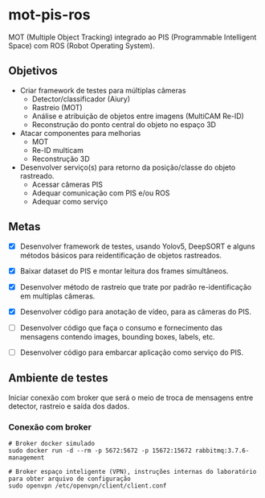 # mot-pis-ros

MOT (Multiple Object Tracking) integrado ao PIS (Programmable Intelligent Space) com ROS (Robot Operating System).


## Objetivos

- Criar framework de testes para múltiplas câmeras
    - Detector/classificador (Aiury)
    - Rastreio (MOT)
    - Análise e atribuição de objetos entre imagens (MultiCAM Re-ID)
    - Reconstrução do ponto central do objeto no espaço 3D
- Atacar componentes para melhorias
    - MOT
    - Re-ID multicam
    - Reconstrução 3D
- Desenvolver serviço(s) para retorno da posição/classe do objeto rastreado.
    - Acessar câmeras PIS
    - Adequar comunicação com PIS e/ou ROS
    - Adequar como serviço

## Metas

- [x] Desenvolver framework de testes, usando Yolov5, DeepSORT e alguns métodos básicos para reidentificação de objetos rastreados.
- [x] Baixar dataset do PIS e montar leitura dos frames simultâneos.
- [x] Desenvolver método de rastreio que trate por padrão re-identificação em multiplas câmeras.
- [x] Desenvolver código para anotação de vídeo, para as câmeras do PIS.
- [ ] Desenvolver código que faça o consumo e fornecimento das mensagens contendo images, bounding boxes, labels, etc.
- [ ] Desenvolver código para embarcar aplicação como serviço do PIS.


## Ambiente de testes

Iniciar conexão com broker que será o meio de troca de mensagens entre detector, rastreio e saída dos dados.

### Conexão com broker

```
# Broker docker simulado
sudo docker run -d --rm -p 5672:5672 -p 15672:15672 rabbitmq:3.7.6-management
```

```
# Broker espaço inteligente (VPN), instruções internas do laboratório para obter arquivo de configuração
sudo openvpn /etc/openvpn/client/client.conf
```